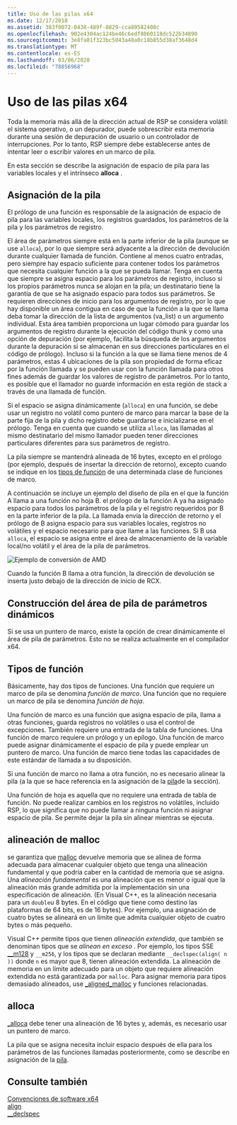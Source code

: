 ```yaml
---
title: Uso de las pilas x64
ms.date: 12/17/2018
ms.assetid: 383f0072-0438-489f-8829-cca89582408c
ms.openlocfilehash: 902e4304ac124be46c6edf0860118dc522b34890
ms.sourcegitcommit: 3e8fa01f323bc5043a48a0c18b855d38af3648d4
ms.translationtype: MT
ms.contentlocale: es-ES
ms.lasthandoff: 03/06/2020
ms.locfileid: "78856968"
---
```

# <a name="x64-stack-usage"></a>Uso de las pilas x64

Toda la memoria más allá de la dirección actual de RSP se considera volátil: el sistema operativo, o un depurador, puede sobrescribir esta memoria durante una sesión de depuración de usuario o un controlador de interrupciones. Por lo tanto, RSP siempre debe establecerse antes de intentar leer o escribir valores en un marco de pila.

En esta sección se describe la asignación de espacio de pila para las variables locales y el intrínseco **alloca** .

## <a name="stack-allocation"></a>Asignación de la pila

El prólogo de una función es responsable de la asignación de espacio de pila para las variables locales, los registros guardados, los parámetros de la pila y los parámetros de registro.

El área de parámetros siempre está en la parte inferior de la pila (aunque se use `alloca`), por lo que siempre será adyacente a la dirección de devolución durante cualquier llamada de función. Contiene al menos cuatro entradas, pero siempre hay espacio suficiente para contener todos los parámetros que necesita cualquier función a la que se pueda llamar. Tenga en cuenta que siempre se asigna espacio para los parámetros de registro, incluso si los propios parámetros nunca se alojan en la pila; un destinatario tiene la garantía de que se ha asignado espacio para todos sus parámetros. Se requieren direcciones de inicio para los argumentos de registro, por lo que hay disponible un área contigua en caso de que la función a la que se llama deba tomar la dirección de la lista de argumentos (va_list) o un argumento individual. Esta área también proporciona un lugar cómodo para guardar los argumentos de registro durante la ejecución del código thunk y como una opción de depuración (por ejemplo, facilita la búsqueda de los argumentos durante la depuración si se almacenan en sus direcciones particulares en el código de prólogo). Incluso si la función a la que se llama tiene menos de 4 parámetros, estas 4 ubicaciones de la pila son propiedad de forma eficaz por la función llamada y se pueden usar con la función llamada para otros fines además de guardar los valores de registro de parámetros.  Por lo tanto, es posible que el llamador no guarde información en esta región de stack a través de una llamada de función.

Si el espacio se asigna dinámicamente (`alloca`) en una función, se debe usar un registro no volátil como puntero de marco para marcar la base de la parte fija de la pila y dicho registro debe guardarse e inicializarse en el prólogo. Tenga en cuenta que cuando se utiliza `alloca`, las llamadas al mismo destinatario del mismo llamador pueden tener direcciones particulares diferentes para sus parámetros de registro.

La pila siempre se mantendrá alineada de 16 bytes, excepto en el prólogo (por ejemplo, después de insertar la dirección de retorno), excepto cuando se indique en los [tipos de función](#function-types) de una determinada clase de funciones de marco.

A continuación se incluye un ejemplo del diseño de pila en el que la función A llama a una función no hoja B. el prólogo de la función A ya ha asignado espacio para todos los parámetros de la pila y el registro requeridos por B en la parte inferior de la pila. La llamada envía la dirección de retorno y el prólogo de B asigna espacio para sus variables locales, registros no volátiles y el espacio necesario para que llame a las funciones. Si B usa `alloca`, el espacio se asigna entre el área de almacenamiento de la variable local/no volátil y el área de la pila de parámetros.

![Ejemplo de conversión de AMD](../build/media/vcamd_conv_ex_5.png "Ejemplo de conversión AMD")

Cuando la función B llama a otra función, la dirección de devolución se inserta justo debajo de la dirección de inicio de RCX.

## <a name="dynamic-parameter-stack-area-construction"></a>Construcción del área de pila de parámetros dinámicos

Si se usa un puntero de marco, existe la opción de crear dinámicamente el área de pila de parámetros. Esto no se realiza actualmente en el compilador x64.

## <a name="function-types"></a>Tipos de función

Básicamente, hay dos tipos de funciones. Una función que requiere un marco de pila se denomina *función de marco*. Una función que no requiere un marco de pila se denomina *función de hoja*.

Una función de marco es una función que asigna espacio de pila, llama a otras funciones, guarda registros no volátiles o usa el control de excepciones. También requiere una entrada de la tabla de funciones. Una función de marco requiere un prólogo y un epílogo. Una función de marco puede asignar dinámicamente el espacio de pila y puede emplear un puntero de marco. Una función de marco tiene todas las capacidades de este estándar de llamada a su disposición.

Si una función de marco no llama a otra función, no es necesario alinear la pila (a la que se hace referencia en la asignación de la [pila](#stack-allocation)de la sección).

Una función de hoja es aquella que no requiere una entrada de tabla de función. No puede realizar cambios en los registros no volátiles, incluido RSP, lo que significa que no puede llamar a ninguna función ni asignar espacio de pila. Se permite dejar la pila sin alinear mientras se ejecuta.

## <a name="malloc-alignment"></a>alineación de malloc

se garantiza que [malloc](../c-runtime-library/reference/malloc.md) devuelve memoria que se alinea de forma adecuada para almacenar cualquier objeto que tenga una alineación fundamental y que podría caber en la cantidad de memoria que se asigna. Una *alineación fundamental* es una alineación que es menor o igual que la alineación más grande admitida por la implementación sin una especificación de alineación. (En Visual C++, es la alineación necesaria para un `double`u 8 bytes. En el código que tiene como destino las plataformas de 64 bits, es de 16 bytes). Por ejemplo, una asignación de cuatro bytes se alineará en un límite que admita cualquier objeto de cuatro bytes o más pequeño.

Visual C++ permite tipos que tienen *alineación extendida*, que también se denominan tipos que se *alinean en exceso* . Por ejemplo, los tipos SSE [__m128](../cpp/m128.md) y `__m256`, y los tipos que se declaran mediante `__declspec(align( n ))` donde `n` es mayor que 8, tienen alineación extendida. La alineación de memoria en un límite adecuado para un objeto que requiere alineación extendida no está garantizada por `malloc`. Para asignar memoria para tipos demasiado alineados, use [_aligned_malloc](../c-runtime-library/reference/aligned-malloc.md) y funciones relacionadas.

## <a name="alloca"></a>alloca

[_alloca](../c-runtime-library/reference/alloca.md) debe tener una alineación de 16 bytes y, además, es necesario usar un puntero de marco.

La pila que se asigna necesita incluir espacio después de ella para los parámetros de las funciones llamadas posteriormente, como se describe en asignación de la [pila](#stack-allocation).

## <a name="see-also"></a>Consulte también

[Convenciones de software x64](../build/x64-software-conventions.md)<br/>
[align](../cpp/align-cpp.md)<br/>
[__declspec](../cpp/declspec.md)
